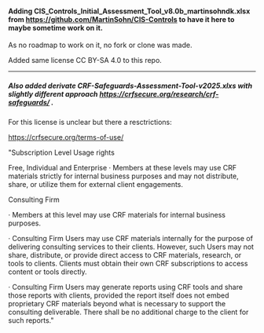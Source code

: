 #### Adding **CIS_Controls_Initial_Assessment_Tool_v8.0b_martinsohndk.xlsx** from https://github.com/MartinSohn/CIS-Controls to have it here to maybe sometime work on it. 

As no roadmap to work on it, no fork or clone was made.

Added same license CC BY-SA 4.0 to this repo.

----

##### Also added derivate **CRF-Safeguards-Assessment-Tool-v2025.xlxs** with slightly different approach https://crfsecure.org/research/crf-safeguards/ . 

For this license is unclear but there a resctrictions:

https://crfsecure.org/terms-of-use/

"Subscription Level 	Usage rights

Free, Individual and Enterprise
	·   Members at these levels may use CRF materials strictly for internal business purposes and may not distribute, share, or utilize them for external client engagements.
 
Consulting Firm 	

·  Members at this level may use CRF materials for internal business purposes.

·  Consulting Firm Users may use CRF materials internally for the purpose of delivering consulting services to their clients. However, such Users may not share, distribute, or provide direct access to CRF materials, research, or tools to clients. Clients must obtain their own CRF subscriptions to access content or tools directly.

·  Consulting Firm Users may generate reports using CRF tools and share those reports with clients, provided the report itself does not embed proprietary CRF materials beyond what is necessary to support the consulting deliverable. There shall be no additional charge to the client for such reports."
